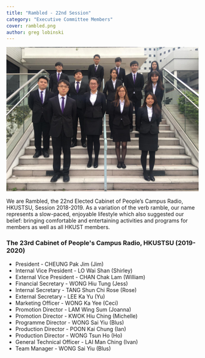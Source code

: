 ```yaml
---
title: "Rambled - 22nd Session"
category: "Executive Committee Members"
cover: rambled.png
author: greg lobinski
---
```

![unsplash.com](./ex-22.jpeg)

We are Rambled, the 22nd Elected Cabinet of People’s Campus Radio, HKUSTSU, Session 2018-2019. As a variation of the verb ramble, our name represents a slow-paced, enjoyable lifestyle which also suggested our belief: bringing comfortable and entertaining activities and programs for members as well as all HKUST members.
### The 23rd Cabinet of People's Campus Radio, HKUSTSU (2019-2020)

- President - CHEUNG Pak Jim (Jim)
- Internal Vice President - LO Wai Shan (Shirley)
- External Vice President - CHAN Chak Lam (William)
- Financial Secretary - WONG Hiu Tung (Jess)
- Internal Secretary - TANG Shun Chi Rose (Rose)
- External Secretary - LEE Ka Yu (Yu)
- Marketing Officer - WONG Ka Yee (Ceci)
- Promotion Director - LAM Wing Sum (Joanna)
- Promotion Director - KWOK Hiu Ching (Michelle)
- Programme Director - WONG Sai Yiu (Blus)
- Production Director - POON Kai Chung (Ian)
- Production Director - WONG Tsun Ho (Ho)
- General Technical Officer - LAI Man Ching (Ivan)
- Team Manager - WONG Sai Yiu (Blus)
